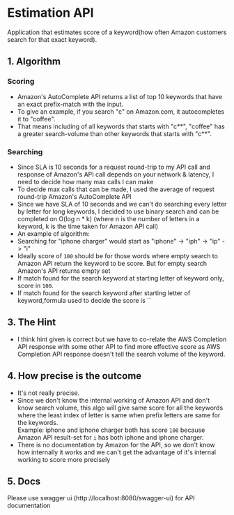 # Estimation API

Application that estimates score of a keyword(how often Amazon customers search for that exact keyword). 

## 1. Algorithm

### Scoring
* Amazon's AutoComplete API returns a list of top 10 keywords that have an exact prefix-match with the input.
* To give an example, if you search "c" on Amazon.com, it autocompletes it to "coffee".
* That means including of all keywords that starts with "c**", "coffee" has a greater search-volume
  than other keywords that starts with "c**".

### Searching
* Since SLA is 10 seconds for a request round-trip to my API call and response of Amazon's API call depends on your network & latency, I need to decide how many max calls I can make
* To decide max calls that can be made, I used the average of request round-trip Amazon's AutoComplete API
* Since we have SLA of 10 seconds and we can't do searching every letter by letter for long keywords, I decided to use binary search and can be completed on O(log n * k) (where n is the number of letters in a keyword, k is the time taken for Amazon API call)
* An example of algorithm:
* Searching for "iphone charger" would start as "iphone" -> "iph" -> "ip" -> "i"
* Ideally score of `100` should be for those words where empty search to Amazon API return the keyword to be score. But for empty search Amazon's API returns empty set
* If match found for the search keyword at starting letter of keyword only, score in `100`.
* If match found for the search keyword after starting letter of keyword,formula used to decide the score is ``


## 3. The Hint

* I think hint given is correct but we have to co-relate the AWS Completion API response with some other API to find more effective score as AWS Completion API response doesn't tell the search volume of the keyword.

## 4. How precise is the outcome

* It's not really precise.
* Since we don't know the internal working of Amazon API and don't know search volume, this algo will give same score for all the keywords where the least index of letter is same when prefix letters are same for the keywords. <br />
  Example: iphone and iphone charger both has score `100` because Amazon API result-set for `i` has both iphone and iphone charger.
* There is no documentation by Amazon for the API, so we don't know how internally it works and we can't get the advantage of it's internal working to score more precisely 


## 5. Docs

Please use swagger ui (http://localhost:8080/swagger-ui) for API documentation  

